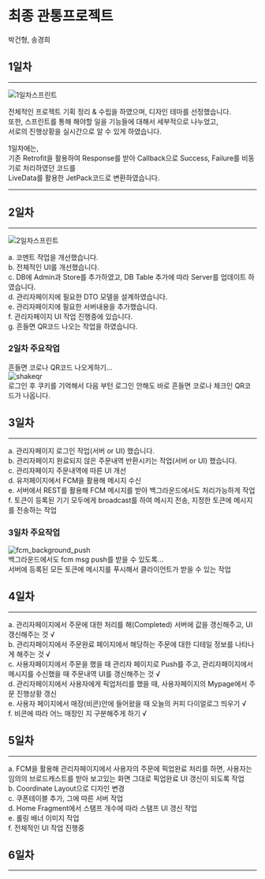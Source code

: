 # 최종 관통프로젝트
박건형, 송경희


## 1일차  
---  
![1일차스프린트](/uploads/f1bbecede5e20c58dc217c3d377b9cbf/1일차스프린트.png)  

전체적인 프로젝트 기획 정리 & 수립을 하였으며, 디자인 테마를 선정했습니다.  
또한, 스프린트를 통해 해야할 일을 기능들에 대해서 세부적으로 나누었고,  
서로의 진행상황을 실시간으로 알 수 있게 하였습니다.  
  
1일차에는,  
기존 Retrofit을 활용하여 Response를 받아 Callback으로 Success, Failure를 비동기로 처리하였던 코드를  
LiveData를 활용한 JetPack코드로 변환하였습니다.  
  
---

## 2일차  
---
![2일차스프린트](/uploads/9cb64f9b50fdceba2a0808360ef6bfda/2일차스프린트.png)  

a. 코멘트 작업을 개선했습니다.  
b. 전체적인 UI를 개선했습니다.  
c. DB에 Admin과 Store를 추가하였고, DB Table 추가에 따라 Server를 업데이트 하였습니다.  
d. 관리자페이지에 필요한 DTO 모델을 설계하였습니다.  
e. 관리자페이지에 필요한 서버내용을 추가했습니다.  
f. 관리자페이지 UI 작업 진행중에 있습니다.  
g. 흔들면 QR코드 나오는 작업을 하였습니다.  

### 2일차 주요작업  
흔들면 코로나 QR코드 나오게하기...  
![shakeqr](/uploads/528d112cea582a4e65ebbad6bf0b8126/shakeqr.gif)  
로그인 후 쿠키를 기억해서 다음 부턴 로그인 안해도 바로 흔들면 코로나 체크인 QR코드가 나옵니다.  
  

## 3일차  
---  
a. 관리자페이지 로그인 작업(서버 or UI) 했습니다.  
b. 관리자페이지 완료되지 않은 주문내역 반환시키는 작업(서버 or UI) 했습니다.  
c. 관리자페이지 주문내역에 따른 UI 개선  
d. 유저페이지에서 FCM을 활용해 메시지 수신  
e. 서버에서 REST를 활용해 FCM 메시지를 받아 백그라운드에서도 처리가능하게 작업  
f. 토큰이 등록된 기기 모두에게 broadcast를 하여 메시지 전송, 지정한 토큰에 메시지를 전송하는 작업  

### 3일차 주요작업  
![fcm_background_push](/uploads/5d90f319363b3abbb8a82d00e0dc34a5/fcm_background_push.gif)  
백그라운드에서도 fcm msg push를 받을 수 있도록...  
서버에 등록된 모든 토큰에 메시지를 푸시해서 클라이언트가 받을 수 있는 작업  


## 4일차  
---
a. 관리자페이지에서 주문에 대한 처리를 해(Completed) 서버에 값을 갱신해주고, UI 갱신해주는 것 √  
b. 관리자페이지에서 주문완료 페이지에서 해당하는 주문에 대한 디테일 정보를 나타나게 해주는 것 √  
c. 사용자페이지에서 주문을 했을 때 관리자 페이지로 Push를 주고, 관리자페이지에서 메시지를 수신했을 때 주문내역 UI를 갱신해주는 것 √  
d. 관리자페이지에서 사용자에게 픽업처리를 했을 때, 사용자페이지의 Mypage에서 주문 진행상황 갱신  
e. 사용자 페이지에서 매장(비콘)안에 들어왔을 때 오늘의 커피 다이얼로그 띄우기 √  
f. 비콘에 따라 어느 매장인 지 구분해주게 하기 √  
  
## 5일차  
---
a. FCM을 활용해 관리자페이지에서 사용자의 주문에 픽업완료 처리를 하면, 사용자는 임의의 브로드캐스트를 받아 보고있는 화면 그대로 픽업완료 UI 갱신이 되도록 작업  
b. Coordinate Layout으로 디자인 변경  
c. 쿠폰테이블 추가, 그에 따른 서버 작업  
d. Home Fragment에서 스탬프 개수에 따라 스탬프 UI 갱신 작업  
e. 롤링 배너 이미지 작업  
f. 전체적인 UI 작업 진행중  

## 6일차  
---
